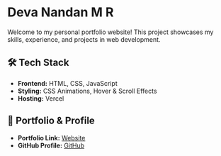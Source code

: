 #  Deva Nandan M R  #

Welcome to my personal portfolio website! This project showcases my skills, experience, and projects in web development. 

## 🛠 Tech Stack  
- **Frontend:** HTML, CSS, JavaScript  
- **Styling:** CSS Animations, Hover & Scroll Effects  
- **Hosting:** Vercel 

## 🔗 Portfolio & Profile  ##
- **Portfolio Link:** [Website](https://portfolio-2eyt.vercel.app/)  
- **GitHub Profile:** [GitHub](https://github.com/Xer0oo7)  
